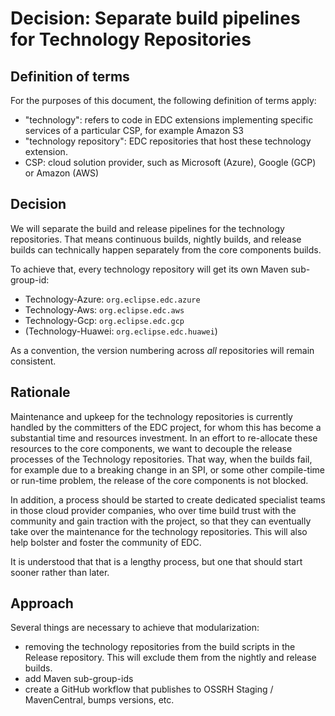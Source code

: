# Decision: Separate build pipelines for Technology Repositories

## Definition of terms

For the purposes of this document, the following definition of terms apply:

- "technology": refers to code in EDC extensions implementing specific services of a particular CSP, for
  example Amazon S3
- "technology repository": EDC repositories that host these technology extension.
- CSP: cloud solution provider, such as Microsoft (Azure), Google (GCP) or Amazon (AWS)

## Decision

We will separate the build and release pipelines for the technology repositories. That means continuous builds,
nightly builds, and release builds can technically happen separately from the core components builds.

To achieve that, every technology repository will get its own Maven sub-group-id:

- Technology-Azure: `org.eclipse.edc.azure`
- Technology-Aws: `org.eclipse.edc.aws`
- Technology-Gcp: `org.eclipse.edc.gcp`
- (Technology-Huawei: `org.eclipse.edc.huawei`)

As a convention, the version numbering across _all_ repositories will remain consistent.

## Rationale

Maintenance and upkeep for the technology repositories is currently handled by the committers of the EDC project, for
whom this has become a substantial time and resources investment.
In an effort to re-allocate these resources to the core components, we want to decouple the release processes of the
Technology repositories. That way, when the builds fail, for example due to a breaking change in an SPI, or some other
compile-time or run-time problem, the release of the core components is not blocked.

In addition, a process should be started to create dedicated specialist teams in those cloud provider companies, who
over time build trust with the community and gain traction with the project, so that they can eventually take over the
maintenance for the technology repositories. This will also help bolster and foster the community of EDC.

It is understood that that is a lengthy process, but one that should start sooner rather than later.

## Approach

Several things are necessary to achieve that modularization:

- removing the technology repositories from the build scripts in the Release repository. This will exclude them from the
  nightly and release builds.
- add Maven sub-group-ids
- create a GitHub workflow that publishes to OSSRH Staging / MavenCentral, bumps versions, etc.

